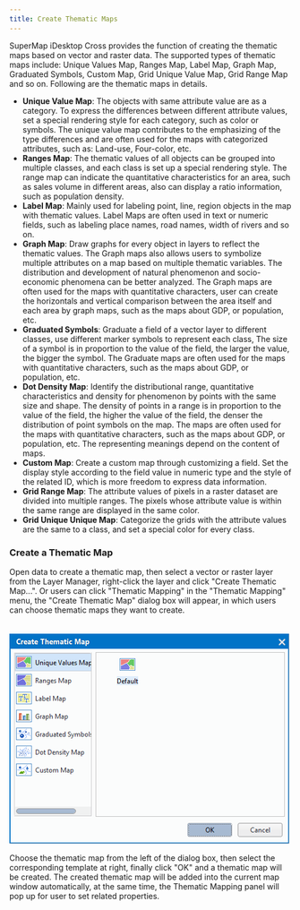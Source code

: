 ```yaml
---
title: Create Thematic Maps
---
```


SuperMap iDesktop Cross provides the function of creating the thematic maps based on vector and raster data. The supported types of thematic maps include: Unique Values Map, Ranges Map, Label Map, Graph Map, Graduated Symbols, Custom Map, Grid Unique Value Map, Grid Range Map and so on. Following are the thematic maps in details.

- **Unique Value Map**: The objects with same attribute value are as a category. To express the differences between different attribute values, set a special rendering style for each category, such as color or symbols. The unique value map contributes to the emphasizing of the type differences and are often used for the maps with categorized attributes, such as: Land-use, Four-color, etc.
- **Ranges Map**: The thematic values of all objects can be grouped into multiple classes, and each class is set up a special rendering style. The range map can indicate the quantitative characteristics for an area, such as sales volume in different areas,  also can display a ratio information, such as population density.
- **Label Map**: Mainly used for labeling point, line, region objects in the map with thematic values. Label Maps are often used in text or numeric fields, such as labeling place names, road names, width of rivers and so on.
- **Graph Map**: Draw graphs for every object in layers to reflect the thematic values. The Graph maps also allows users to symbolize multiple attributes on a map based on multiple thematic variables. The distribution and development of natural phenomenon and socio-economic phenomena can be better analyzed. The Graph maps are often used for the maps with quantitative characters, user can create the horizontals and vertical comparison between the area itself and each area by graph maps, such as the maps about GDP, or population, etc.
- **Graduated Symbols**: Graduate a field of a vector layer to different classes, use different marker symbols to represent each class, The size of a symbol is in proportion to the value of the field, the larger the value, the bigger the symbol. The Graduate maps are often used for the maps with quantitative characters, such as the maps about GDP, or population, etc.
- **Dot Density Map**: Identify the distributional range, quantitative characteristics and density for phenomenon by points with the same size and shape. The density of points in a range is in proportion to the value of the field,  the higher the value of the field, the denser the distribution of point symbols on the map. The maps are often used for the maps with quantitative characters, such as the maps about GDP, or population, etc. The representing meanings depend on the content of maps.
- **Custom Map**: Create a custom map through customizing a field. Set the display style according to the field value in numeric type and the style of the related ID, which is more freedom to express data information. 
- **Grid Range Map**: The attribute values of pixels in a raster dataset are divided into multiple ranges. The pixels whose attribute value is within the same range are displayed in the same color.
- **Grid Unique Unique Map**: Categorize the grids with the attribute values are the same to a class, and set a special color for every class.

### Create a Thematic Map

Open data to create a thematic map, then select a vector or raster layer from the Layer Manager, right-click the layer and click "Create Thematic Map...". Or users can click "Thematic Mapping" in the "Thematic Mapping" menu, the "Create Thematic Map" dialog box will appear, in which users can choose thematic maps they want to create.

　　![](img/NewThematicMap.png)

Choose the thematic map from the left of the dialog box, then select the corresponding template at right, finally click "OK" and a thematic map will be created. The created thematic map will be added into the current map window automatically, at the same time, the Thematic Mapping panel will pop up for user to set related properties.

